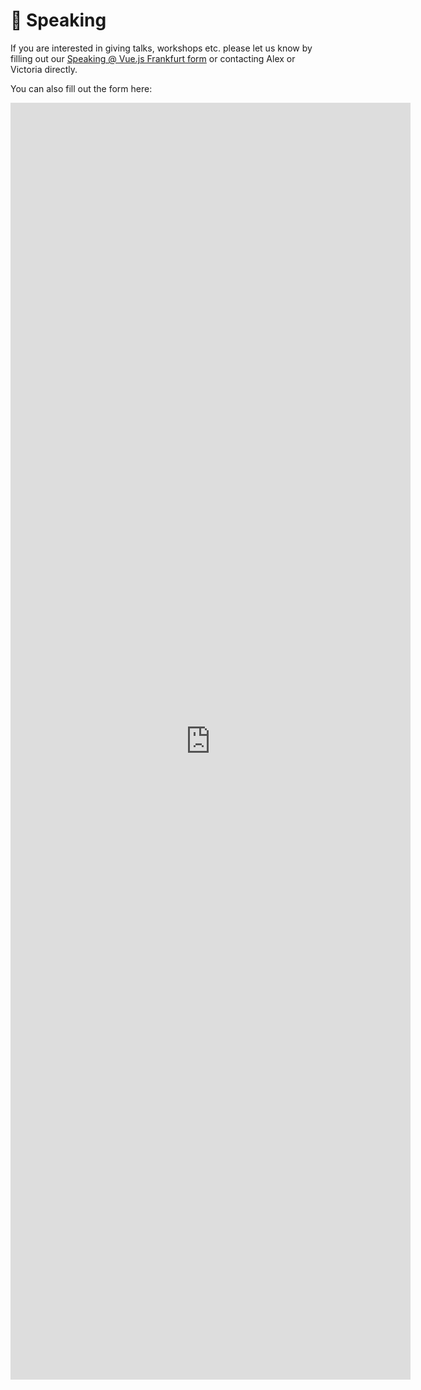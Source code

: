 # :microphone: Speaking

If you are interested in giving talks, workshops etc. please let us know by filling out our [Speaking @ Vue.js Frankfurt form](https://forms.gle/EsxCHGoYuERt5Tie7) or contacting Alex or Victoria directly.

You can also fill out the form here:

<div class="form">
<iframe src="https://docs.google.com/forms/d/e/1FAIpQLSfx99PhOzCbxRz275pUqBu_vZpz8NkN501jp5sAng3bbLab3Q/viewform?embedded=true" width="640" height="2043" frameborder="0" marginheight="0" marginwidth="0">Loading...</iframe>
</div>
